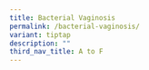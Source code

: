 ```yaml
---
title: Bacterial Vaginosis
permalink: /bacterial-vaginosis/
variant: tiptap
description: ""
third_nav_title: A to F
---
```

